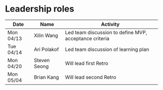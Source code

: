 
# Leadership roles

| Date      | Name              | Activity                                               |
|-----------|-------------------|--------------------------------------------------------|
| Mon 04/13 | Xilin Wang        | Led team discussion to define MVP, acceptance criteria | 
| Tue 04/14 | Ari Polakof       | Led team discussion of learning plan                   | 
| Mon 04/20 | Steven Seong      | Will lead first Retro                                  | 
| Mon 05/04 | Brian Kang        | Will lead second Retro                                 | 
